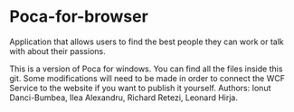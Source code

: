 # Poca-for-browser
Application that allows users to find the best people they can work or talk with about their passions.

This is a version of Poca for windows.
You can find all the files inside this git.
Some modifications will need to be made in order to connect the WCF Service to the website if you want to publish it yourself.
Authors:
Ionut Danci-Bumbea,
Ilea Alexandru,
Richard Retezi,
Leonard Hirja.
